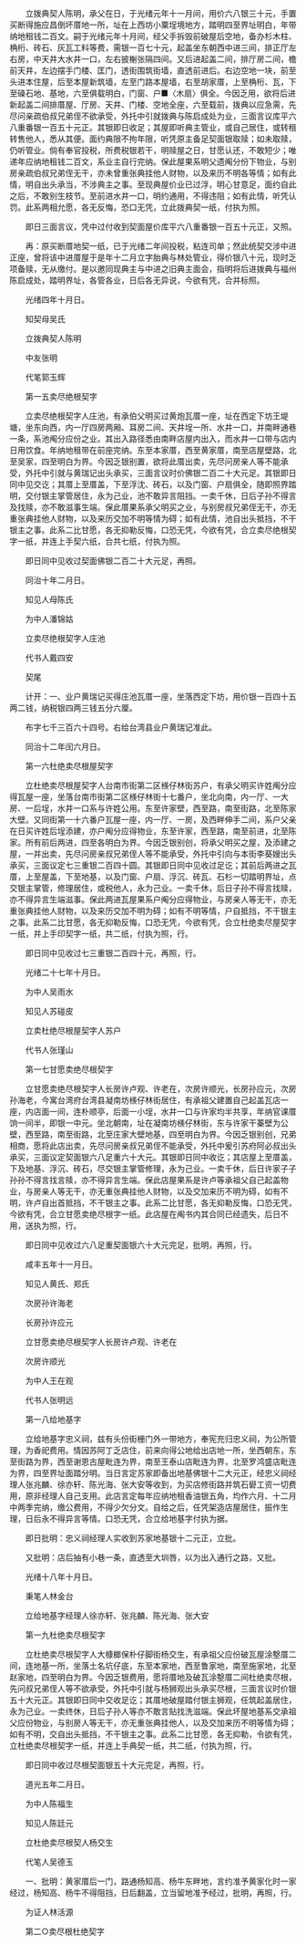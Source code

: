 <!-- { "loadSidebar": true } -->
　　立拨典契人陈明，承父在日，于光绪元年十一月间，用价六八银三十元，手置买断得施应昌倒坏厝地一所，址在上西坊小粟埕境地方，踏明四至界址明白，年带纳地租钱二百文。嗣于光绪元年十月间，经父手拆毁前破屋后空地，备办杉木柱、桷桁、砖石、灰瓦工料等费，需银一百七十元，起盖坐东朝西中进三间，排正厅左右房，中天井大水井一口，左右披榭张隔四间。又后进起盖二间，排厅房二间，檐前天井，左边摆手门楼、匡门，透街围筑街墙，直透前进后。右边空地一块，前至头进本住屋，后至本屋新筑墙，左至门路本屋墙，右至胡家厝，上至桷桁、瓦，下至磉石地、基地，六至俱载明白，门窗、户■〈木扇〉俱全。今因乏用，欲将后进新起盖二间排厝屋、厅房、天井、门楼、空地全座，六至载前，拨典以应急需，先尽问亲疏伯叔兄弟侄不欲承受，外托中引就拨典与陈启成处为业，三面言议库平六八重番银一百五十元正。其银即日收足；其屋即听典主管业，或自己居住，或转租转售他人，悉从其便。面约典限不拘年限，听凭原主备足契面银取赎；如未取赎，仍听管业。倘有奉官投税，所费税银若干，明赎屋之日，甘愿认还，不敢短少；唯递年应纳地租钱二百文，系业主自行完纳。保此屋果系明父遗阄分份下物业，与别房亲疏伯叔兄弟侄无干，亦未曾重张典挂他人财物，以及来历不明各等情；如有此情，明自出头承当，不涉典主之事。至现典屋价业已过浮，明心甘意足，面约自此之后，不敢别生枝节。至前进水井一口，明约通用，不得违阻；如有此情，听凭认罚。此系两相允愿，各无反悔，恐口无凭，立此拨典契一纸，付执为照。

　　即日三面言议，凭中过付收到契面屋价库平六八重番银一百五十元正，又照。

　　再：原买断厝地契一纸，已于光绪二年间投税，粘连司单；然此统契交涉中进正座，曾将该中进厝屋于是年十二月立字胎典与林处管业，得价银八十元，现时乏项备赎，无从缴付。是以邀同现典主与中进之旧典主面会，指明将后进拨典与福州陈启成处，踏明界址，各管各业，日后各无异说，今欲有凭，合并标照。

　　光绪四年十月日。

　　知契母吴氏

　　立拨典契人陈明

　　中友张明

　　代笔郭玉辉

　　第一五卖尽绝根契字

　　立卖尽绝根契字人庄池，有承伯父明买过黄炮瓦厝一座，址在西定下坊王堤塘，坐东向西，内一厅四房两厢、耳房二间、天井埕一所、水井一口，并南畔通巷一条，系池阄分应份之业。其出入路径悉由南畔店屋内出入，而水井一口带与店内日用饮食。年纳地租带在前座完纳。东至本家厝，西至黄家厝，南至店屋壁路，北至吴家，四至明白为界。今因乏银别置，欲将此厝出卖，先尽问房亲人等不能承受，外托中引就与黄瑞记出头承买，三面言议时价佛银二百二十大元足。其银即日同中见交讫；其厝上至厝盖，下至浮沈、砖石，以及门窗、户扇俱全，随即照界踏明，交付银主掌管居住，永为己业，池不敢异言阻挡。一卖千休，日后子孙不得言及找赎，亦不敢滋事生端。保此厝果系承父明买之业，与别房叔兄弟侄无干，亦无重张典挂他人财物，以及来历交加不明等情为碍；如有此情，池自出头抵挡，不干银主之事。此系二比甘愿，各无抑勒反悔，口恐无凭，今欲有凭，合立卖尽绝根契字一纸，并连上手契六纸，合共七纸，付执为照。

　　即日同中见收过契面佛银二百二十大元足，再照。

　　同治十年二月日。

　　知见人母陈氏

　　为中人潘锦姑

　　立卖尽绝根契字人庄池

　　代书人戴四安

　　契尾

　　计开：一、业户黄瑞记买得庄池瓦厝一座，坐落西定下坊，用价银一百四十五两二钱，纳税银四两三钱五分六厘。

　　布字七千三百六十四号。右给台湾县业户黄瑞记准此。

　　同治十二年闰六月日。

　　第一六杜绝卖尽根屋契字

　　立杜绝卖尽根屋契字人台南市街第二区檨仔林街苏户，有承父明买许姓阄分应得瓦屋一座，坐落台南市街第二区檨仔林街十七番户，坐北向南，内一厅、一大房、一后埕，水井一口系与许姓公用。东至许家壁，西至路，南至街路，北至陈家大壁。又同街第一十六番户瓦屋一座，内一厅、一房，及西畔伸手二间，系户父亲在日买许姓后埕添建，亦户阄分应得物业，东至许家，西至路，南至前进，北至陈家。所有前后两进，四至各明白为界。今因乏银别创，将承父明买之屋，及添建之屋，一并出卖，先尽问房亲叔兄弟侄人等不能承受，外托中引向与本街李葵嫂出头承买，三面议定七三重银二百四十圆。其银即日同中见收过足讫；其前后两进之瓦厝，上至屋盖，下至地基，以及门窗、户扇、浮沉、砖瓦、石杉一切踏明界址，点交银主掌管，修理居住，或税他人，永为己业。一卖千休，后日子孙不得言找赎，亦不得异言生端滋事。保此两进瓦屋果系户阄分应得物业，与房亲人等无干，亦无重张典挂他人财物，以及来历交加不明为碍；如有不明等情，户自抵挡，不干银主之事。此系二比甘愿，各无抑勒反悔，口恐无凭，今欲有凭，合立杜绝卖尽屋契字一纸，并上手印契字一纸，共二纸，付执为照，行。

　　即日同中见收过七三重银二百四十元，再照，行。

　　光绪二十七年十月日。

　　为中人吴雨水

　　知见人苏碰皮

　　立卖杜绝尽根屋契字人苏户

　　代书人张瑾山

　　第一七甘愿卖绝尽根契字

　　立甘愿卖绝尽根契字人长房许卢观、许老在，次房许顺光，长房孙应元，次房孙海老，今寓台湾府台湾县凝南坊檨仔林街居住，有承祖父建置自己起盖瓦店一座，内店面一间，连朴顺亭，后面一小埕，水井一口与许家均半共享，年纳官课厝饷一间半，即银一中元。坐北朝南，址在凝南坊檨仔林街，东与许家干蓁壁为公壁，西至路，南至街路，北至庄家大壁地基，四至明白为界。今因乏银别创，兄弟相商，愿将此店出卖，先尽问房亲叔兄弟侄不能承受，外托中爰引苏府阿必叔出头承买，三面议定契面银六八足重六十大元。其银即日同中收讫；其店屋上至厝盖，下及地基、浮沉、砖石，尽交银主掌管修理，永为己业。一卖千休，后日许家子子孙孙不得言找言赎，亦不得异言生端。保此店屋果系是许卢等承祖父自己起盖物业，与房亲人等无干，亦无重张典挂他人财物，以及交加来历不明为碍，如有不明，许卢自出首抵挡，不干银主之事。此系二比甘愿，各无抑勒反悔，口恐无凭，今欲有凭，合立甘愿卖绝尽根字一纸。此店屋在阄书内其合同已经遗失，后日不用，送执为照，行。

　　即日同中见收过六八足重契面银六十大元完足，批明，再照，行。

　　咸丰五年十一月日。

　　知见人黄氏、郑氏

　　次房孙许海老

　　长房孙许应元

　　立甘愿卖绝尽根契字人长房许卢观、许老在

　　次房许顺光

　　为中人王在观

　　代书人张明远

　　第一八给地基字

　　立给地基字忠义祠，兹有头份街栅门外一带地方，奉宪充归忠义祠，为公所管理，为香祀费用。情因苏阿丁乏店住，前来向得公地给出店地一所，坐西朝东，东至街路为界，西至谢恩古屋毗连为界，南至王泰山店毗连为界，北至罗鸿盛店毗连为界，四至界址面踏分明。当日言定苏家即备出地基佛银十二大元正，经忠义祠经理人张兆麟、徐亦轩、陈光海、张大安等收到，为买店修街路并筑石礐工资一切费用，原非经理人自己支用。此店言定每年应纳地租香油银五角，均作六月、十二月中两季完纳，缴公费用，不得少欠分文。自给之后，任凭架造店屋居住，振作生理，日后永不得异言等情。口恐无凭，合立给地基字付执为据。

　　即日批明：忠义祠经理人实收到苏家地基银十二元正，立批。

　　又批明：店后抽有小巷一条，直透至大圳唇，以为出入通行之路，又批。

　　光绪十八年十月日。

　　秉笔人林金台

　　立给地基字经理人徐亦轩、张兆麟、陈光海、张大安

　　第一九杜绝卖尽根契字

　　立杜绝卖尽根契字人大槺榔保朴仔脚街杨交生，有承祖父应份破瓦屋涂墼厝二间，连地基一所，坐落土名坑仔底，东至本家地，西至鲁家地，南至施家地，北至赵家地，四至明白为界。今因乏银费用，愿将厝地及破瓦涂墼厝二间杜绝卖尽根，先问叔兄弟侄人等不欲承受，外托中引就与杨狮观出头承买尽根，三面言议时价银五十大元正。其银即日同中交收足讫；其厝地破屋踏付银主狮观，任筑起盖居住，永为己业。一卖终休，日后子孙人等亦不敢言贴找洗滋端。保此坏屋地基系交承祖父应份物业，与别房人等无干，亦无重张典挂他人，以及交加来历不明等情为碍；如有不明，交自出头抵挡，不干银主之事。此系二比甘愿，各无抑勒，令欲有凭，立杜绝卖尽根契字一纸，并连上手典契一纸，共二纸，付执为照，行。

　　即日同中收过尽根契面银五十大元完足，再照，行。

　　道光五年二月日。

　　为中人陈福生

　　知见人陈廷元

　　立杜绝卖尽根契人杨交生

　　代笔人吴德玉

　　一、批明：黄家厝后一门，路通杨知高、杨牛东畔地，言约准予黄家化时一家经过，杨知高、杨牛不得阻挡，日后翻盖，立当留地准予经过，批明，再照，行。

　　为证人林活源

　　第二○卖尽根杜绝契字

